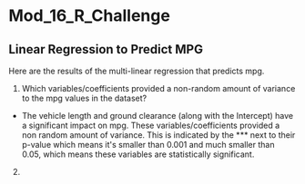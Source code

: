 # Mod_16_R_Challenge

## Linear Regression to Predict MPG
Here are the results of the multi-linear regression that predicts mpg.


 1. Which variables/coefficients provided a non-random amount of variance to the mpg values in the dataset?
 * The vehicle length and ground clearance (along with the Intercept) have a significant impact on mpg. These variables/coefficients provided a non random amount of variance. This is indicated by the *** next to their p-value which means it's smaller than 0.001 and much smaller than 0.05, which means these variables are statistically significant. 
 2. 
